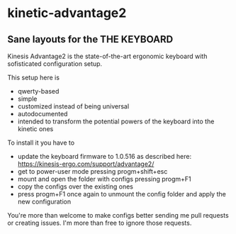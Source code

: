 # kinetic-advantage2
## Sane layouts for the THE KEYBOARD

Kinesis Advantage2 is the state-of-the-art ergonomic keyboard with sofisticated configuration setup.

This setup here is

* qwerty-based
* simple
* customized instead of being universal
* autodocumented
* intended to transform the potential powers of the keyboard into the kinetic ones

To install it you have to

* update the keyboard firmware to 1.0.516 as described here: https://kinesis-ergo.com/support/advantage2/
* get to power-user mode pressing progm+shift+esc
* mount and open the folder with configs pressing progm+F1
* copy the configs over the existing ones
* press progm+F1 once again to unmount the config folder and apply the new configuration

You're more than welcome to make configs better sending me pull requests or creating issues. I'm more than free to ignore those requests.
